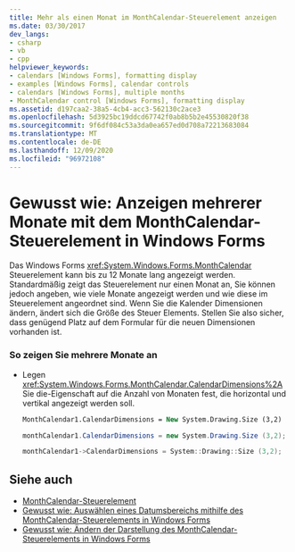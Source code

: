 ```yaml
---
title: Mehr als einen Monat im MonthCalendar-Steuerelement anzeigen
ms.date: 03/30/2017
dev_langs:
- csharp
- vb
- cpp
helpviewer_keywords:
- calendars [Windows Forms], formatting display
- examples [Windows Forms], calendar controls
- calendars [Windows Forms], multiple months
- MonthCalendar control [Windows Forms], formatting display
ms.assetid: d197caa2-38a5-4cb4-acc3-562130c2ace3
ms.openlocfilehash: 5d3925bc19ddcd67742f0ab8b5b2e45530820f38
ms.sourcegitcommit: 9f6df084c53a3da0ea657ed0d708a72213683084
ms.translationtype: MT
ms.contentlocale: de-DE
ms.lasthandoff: 12/09/2020
ms.locfileid: "96972108"
---
```

# <a name="how-to-display-more-than-one-month-in-the-windows-forms-monthcalendar-control"></a>Gewusst wie: Anzeigen mehrerer Monate mit dem MonthCalendar-Steuerelement in Windows Forms
Das Windows Forms <xref:System.Windows.Forms.MonthCalendar> Steuerelement kann bis zu 12 Monate lang angezeigt werden. Standardmäßig zeigt das Steuerelement nur einen Monat an, Sie können jedoch angeben, wie viele Monate angezeigt werden und wie diese im Steuerelement angeordnet sind. Wenn Sie die Kalender Dimensionen ändern, ändert sich die Größe des Steuer Elements. Stellen Sie also sicher, dass genügend Platz auf dem Formular für die neuen Dimensionen vorhanden ist.  
  
### <a name="to-display-multiple-months"></a>So zeigen Sie mehrere Monate an  
  
- Legen <xref:System.Windows.Forms.MonthCalendar.CalendarDimensions%2A> Sie die-Eigenschaft auf die Anzahl von Monaten fest, die horizontal und vertikal angezeigt werden soll.  
  
    ```vb  
    MonthCalendar1.CalendarDimensions = New System.Drawing.Size (3,2)  
    ```  
  
    ```csharp  
    monthCalendar1.CalendarDimensions = new System.Drawing.Size (3,2);  
    ```  
  
    ```cpp  
    monthCalendar1->CalendarDimensions = System::Drawing::Size (3,2);  
    ```  
  
## <a name="see-also"></a>Siehe auch

- [MonthCalendar-Steuerelement](monthcalendar-control-windows-forms.md)
- [Gewusst wie: Auswählen eines Datumsbereichs mithilfe des MonthCalendar-Steuerelements in Windows Forms](how-to-select-a-range-of-dates-in-the-windows-forms-monthcalendar-control.md)
- [Gewusst wie: Ändern der Darstellung des MonthCalendar-Steuerelements in Windows Forms](how-to-change-monthcalendar-control-appearance.md)

